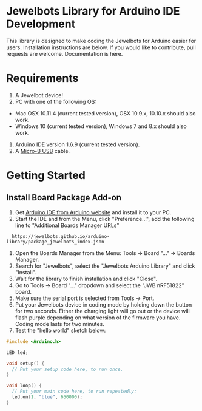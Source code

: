 # Jewelbots Library for Arduino IDE Development


This library is designed to make coding the Jewelbots for Arduino easier for users. Installation instructions are below. If you would like to contribute, pull requests are welcome. Documentation is here.

# Requirements


1. A Jewelbot device!
1. PC with one of the following OS:
  - Mac OSX 10.11.4 (current tested version), OSX 10.9.x, 10.10.x should also work.
  - Windows 10 (current tested version), Windows 7 and 8.x should also work.
1. Arduino IDE version 1.6.9 (current tested version).
1. A [Micro-B USB](https://upload.wikimedia.org/wikipedia/commons/d/db/MicroB_USB_Plug.jpg) cable.

# Getting Started


## Install Board Package Add-on

1. Get [Arduino IDE from Arduino website](http://arduino.cc/en/Main/Software) and install it to your PC.
1. Start the IDE and from the Menu, click "Preference...", add the following line to "Additional Boards Manager URLs"
  ```
	https://jewelbots.github.io/arduino-library/package_jewelbots_index.json  
  ```

1. Open the Boards Manager from the Menu: Tools -> Board "..." -> Boards Manager.
1. Search for "Jewelbots", select the "Jewelbots Arduino Library" and click "Install".
1. Wait for the library to finish installation and click "Close".
1. Go to Tools -> Board "..." dropdown and select the "JWB nRF51822" board.
1. Make sure the serial port is selected from Tools -> Port.
1. Put your Jewelbots device in coding mode by holding down the button for two seconds. Either the charging light will go out or the device will flash purple depending on what version of the firmware you have. Coding mode lasts for two minutes.
1. Test the "hello world" sketch below:

```c
#include <Arduino.h>

LED led;

void setup() {
  // Put your setup code here, to run once.
}

void loop() {
  // Put your main code here, to run repeatedly:
  led.on(1, "blue", 650000);
}
```
